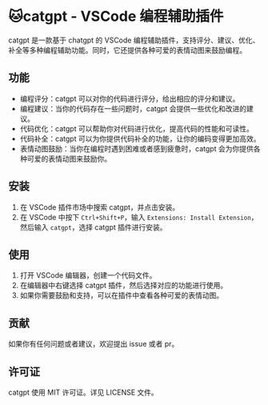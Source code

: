 # :cat:catgpt - VSCode 编程辅助插件

catgpt 是一款基于 chatgpt 的 VSCode 编程辅助插件，支持评分、建议、优化、补全等多种编程辅助功能。同时，它还提供各种可爱的表情动图来鼓励编程。

## 功能

- 编程评分：catgpt 可以对你的代码进行评分，给出相应的评分和建议。
- 编程建议：当你的代码存在一些问题时，catgpt 会提供一些优化和改进的建议。
- 代码优化：catgpt 可以帮助你对代码进行优化，提高代码的性能和可读性。
- 代码补全：catgpt 可以为你提供代码补全的功能，让你的编码变得更加高效。
- 表情动图鼓励：当你在编程时遇到困难或者感到疲惫时，catgpt 会为你提供各种可爱的表情动图来鼓励你。

## 安装

1. 在 VSCode 插件市场中搜索 catgpt，并点击安装。
2. 在 VSCode 中按下 `Ctrl+Shift+P`，输入 `Extensions: Install Extension`，然后输入 `catgpt`，选择 catgpt 插件进行安装。

## 使用

1. 打开 VSCode 编辑器，创建一个代码文件。
2. 在编辑器中右键选择 catgpt 插件，然后选择对应的功能进行使用。
3. 如果你需要鼓励和支持，可以在插件中查看各种可爱的表情动图。

## 贡献

如果你有任何问题或者建议，欢迎提出 issue 或者 pr。

## 许可证

catgpt 使用 MIT 许可证。详见 LICENSE 文件。